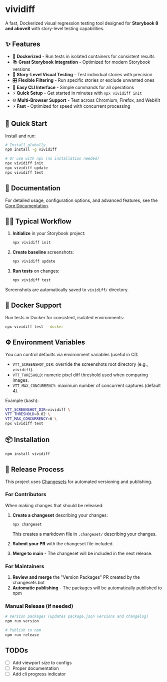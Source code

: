 # vividiff

A fast, Dockerized visual regression testing tool designed for **Storybook 8 and above8** with story-level testing capabilities.

## ✨ Features

- 🐳 **Dockerized** - Run tests in isolated containers for consistent results
- 📚 **Great Storybook Integration** - Optimized for modern Storybook versions
- 🎯 **Story-Level Visual Testing** - Test individual stories with precision
- 🎛️ **Flexible Filtering** - Run specific stories or exclude unwanted ones
- 🚀 **Easy CLI Interface** - Simple commands for all operations
- ⚡ **Quick Setup** - Get started in minutes with `npx vividiff init`
- 🌐 **Multi-Browser Support** - Test across Chromium, Firefox, and WebKit
- ⚡ **Fast** - Optimized for speed with concurrent processing

## 🚀 Quick Start

Install and run:

```bash
# Install globally
npm install -g vividiff

# Or use with npx (no installation needed)
npx vividiff init
npx vividiff update
npx vividiff test
```

## 📖 Documentation

For detailed usage, configuration options, and advanced features, see the [Core Documentation](./packages/core/README.md).

## 🏃‍♂️ Typical Workflow

1. **Initialize** in your Storybook project:
   ```bash
   npx vividiff init
   ```

2. **Create baseline** screenshots:
   ```bash
   npx vividiff update
   ```

3. **Run tests** on changes:
   ```bash
   npx vividiff test
   ```

Screenshots are automatically saved to `vividiff/` directory.

## 🐳 Docker Support

Run tests in Docker for consistent, isolated environments:

```bash
npx vividiff test --docker
```

## ⚙️ Environment Variables

You can control defaults via environment variables (useful in CI):

- `VTT_SCREENSHOT_DIR`: override the screenshots root directory (e.g., `vividiff`).
- `VTT_THRESHOLD`: numeric pixel diff threshold used when comparing images.
- `VTT_MAX_CONCURRENCY`: maximum number of concurrent captures (default 4).

Example (bash):

```bash
VTT_SCREENSHOT_DIR=vividiff \
VTT_THRESHOLD=0.02 \
VTT_MAX_CONCURRENCY=6 \
npx vividiff test
```

## 📦 Installation

```bash
npm install vividiff
```

## 🚀 Release Process

This project uses [Changesets](https://github.com/changesets/changesets) for automated versioning and publishing.

### For Contributors

When making changes that should be released:

1. **Create a changeset** describing your changes:
   ```bash
   npx changeset
   ```
   This creates a markdown file in `.changeset/` describing your changes.

2. **Submit your PR** with the changeset file included.

3. **Merge to main** - The changeset will be included in the next release.

### For Maintainers

1. **Review and merge** the "Version Packages" PR created by the changesets bot
2. **Automatic publishing** - The packages will be automatically published to npm

### Manual Release (if needed)

```bash
# Version packages (updates package.json versions and changelog)
npm run version

# Publish to npm
npm run release
```

## TODOs
- [ ] Add viewport size to configs
- [ ] Proper documentation
- [ ] Add cli progress indicator
